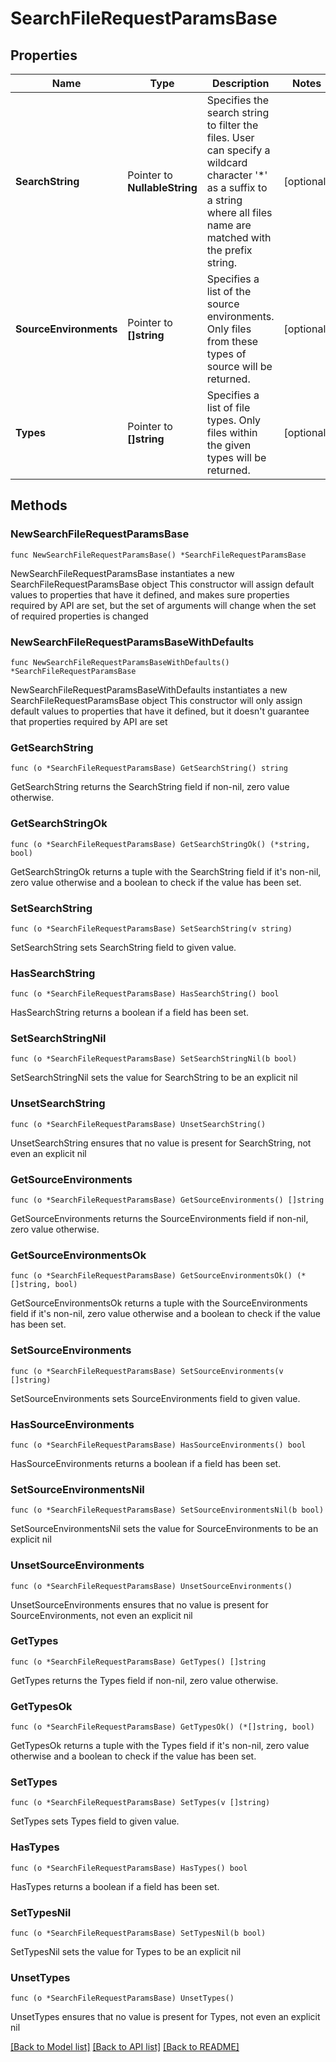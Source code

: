 # SearchFileRequestParamsBase

## Properties

Name | Type | Description | Notes
------------ | ------------- | ------------- | -------------
**SearchString** | Pointer to **NullableString** | Specifies the search string to filter the files. User can specify a wildcard character &#39;*&#39; as a suffix to a string where all files name are matched with the prefix string. | [optional] 
**SourceEnvironments** | Pointer to **[]string** | Specifies a list of the source environments. Only files from these types of source will be returned. | [optional] 
**Types** | Pointer to **[]string** | Specifies a list of file types. Only files within the given types will be returned. | [optional] 

## Methods

### NewSearchFileRequestParamsBase

`func NewSearchFileRequestParamsBase() *SearchFileRequestParamsBase`

NewSearchFileRequestParamsBase instantiates a new SearchFileRequestParamsBase object
This constructor will assign default values to properties that have it defined,
and makes sure properties required by API are set, but the set of arguments
will change when the set of required properties is changed

### NewSearchFileRequestParamsBaseWithDefaults

`func NewSearchFileRequestParamsBaseWithDefaults() *SearchFileRequestParamsBase`

NewSearchFileRequestParamsBaseWithDefaults instantiates a new SearchFileRequestParamsBase object
This constructor will only assign default values to properties that have it defined,
but it doesn't guarantee that properties required by API are set

### GetSearchString

`func (o *SearchFileRequestParamsBase) GetSearchString() string`

GetSearchString returns the SearchString field if non-nil, zero value otherwise.

### GetSearchStringOk

`func (o *SearchFileRequestParamsBase) GetSearchStringOk() (*string, bool)`

GetSearchStringOk returns a tuple with the SearchString field if it's non-nil, zero value otherwise
and a boolean to check if the value has been set.

### SetSearchString

`func (o *SearchFileRequestParamsBase) SetSearchString(v string)`

SetSearchString sets SearchString field to given value.

### HasSearchString

`func (o *SearchFileRequestParamsBase) HasSearchString() bool`

HasSearchString returns a boolean if a field has been set.

### SetSearchStringNil

`func (o *SearchFileRequestParamsBase) SetSearchStringNil(b bool)`

 SetSearchStringNil sets the value for SearchString to be an explicit nil

### UnsetSearchString
`func (o *SearchFileRequestParamsBase) UnsetSearchString()`

UnsetSearchString ensures that no value is present for SearchString, not even an explicit nil
### GetSourceEnvironments

`func (o *SearchFileRequestParamsBase) GetSourceEnvironments() []string`

GetSourceEnvironments returns the SourceEnvironments field if non-nil, zero value otherwise.

### GetSourceEnvironmentsOk

`func (o *SearchFileRequestParamsBase) GetSourceEnvironmentsOk() (*[]string, bool)`

GetSourceEnvironmentsOk returns a tuple with the SourceEnvironments field if it's non-nil, zero value otherwise
and a boolean to check if the value has been set.

### SetSourceEnvironments

`func (o *SearchFileRequestParamsBase) SetSourceEnvironments(v []string)`

SetSourceEnvironments sets SourceEnvironments field to given value.

### HasSourceEnvironments

`func (o *SearchFileRequestParamsBase) HasSourceEnvironments() bool`

HasSourceEnvironments returns a boolean if a field has been set.

### SetSourceEnvironmentsNil

`func (o *SearchFileRequestParamsBase) SetSourceEnvironmentsNil(b bool)`

 SetSourceEnvironmentsNil sets the value for SourceEnvironments to be an explicit nil

### UnsetSourceEnvironments
`func (o *SearchFileRequestParamsBase) UnsetSourceEnvironments()`

UnsetSourceEnvironments ensures that no value is present for SourceEnvironments, not even an explicit nil
### GetTypes

`func (o *SearchFileRequestParamsBase) GetTypes() []string`

GetTypes returns the Types field if non-nil, zero value otherwise.

### GetTypesOk

`func (o *SearchFileRequestParamsBase) GetTypesOk() (*[]string, bool)`

GetTypesOk returns a tuple with the Types field if it's non-nil, zero value otherwise
and a boolean to check if the value has been set.

### SetTypes

`func (o *SearchFileRequestParamsBase) SetTypes(v []string)`

SetTypes sets Types field to given value.

### HasTypes

`func (o *SearchFileRequestParamsBase) HasTypes() bool`

HasTypes returns a boolean if a field has been set.

### SetTypesNil

`func (o *SearchFileRequestParamsBase) SetTypesNil(b bool)`

 SetTypesNil sets the value for Types to be an explicit nil

### UnsetTypes
`func (o *SearchFileRequestParamsBase) UnsetTypes()`

UnsetTypes ensures that no value is present for Types, not even an explicit nil

[[Back to Model list]](../README.md#documentation-for-models) [[Back to API list]](../README.md#documentation-for-api-endpoints) [[Back to README]](../README.md)



